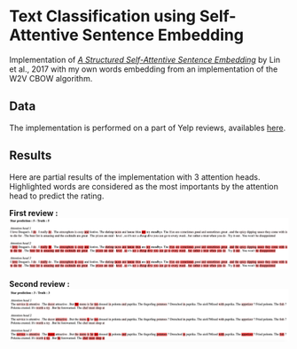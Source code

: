 # Text Classification using Self-Attentive Sentence Embedding

Implementation of [_A Structured Self-Attentive Sentence Embedding_](https://arxiv.org/pdf/1703.03130.pdf) by Lin et al., 2017 with my own words embedding from an implementation of the W2V CBOW algorithm.

## Data

The implementation is performed on a part of Yelp reviews, availables [here](https://www.yelp.com/dataset/download).

## Results

Here are partial results of the implementation with 3 attention heads. Highlighted words are considered as the most importants by the attention head to predict the rating.

**First review :**
![](pictures/SelfAttentionH3_5.png)

**Second review :**
![](SelfAttentionH3_3.png)

